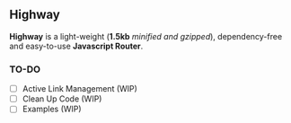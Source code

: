 ## Highway
**Highway** is a light-weight (**1.5kb** *minified and gzipped*), dependency-free and easy-to-use **Javascript Router**.

### TO-DO
- [ ] Active Link Management (WIP)
- [ ] Clean Up Code (WIP)
- [ ] Examples (WIP)